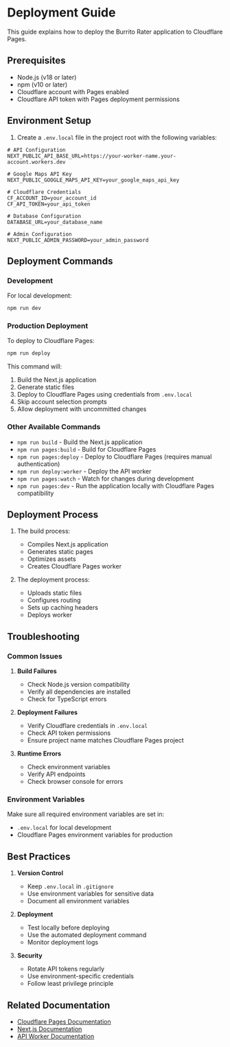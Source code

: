# Deployment Guide

This guide explains how to deploy the Burrito Rater application to Cloudflare Pages.

## Prerequisites

- Node.js (v18 or later)
- npm (v10 or later)
- Cloudflare account with Pages enabled
- Cloudflare API token with Pages deployment permissions

## Environment Setup

1. Create a `.env.local` file in the project root with the following variables:

```env
# API Configuration
NEXT_PUBLIC_API_BASE_URL=https://your-worker-name.your-account.workers.dev

# Google Maps API Key
NEXT_PUBLIC_GOOGLE_MAPS_API_KEY=your_google_maps_api_key

# Cloudflare Credentials
CF_ACCOUNT_ID=your_account_id
CF_API_TOKEN=your_api_token

# Database Configuration
DATABASE_URL=your_database_name

# Admin Configuration
NEXT_PUBLIC_ADMIN_PASSWORD=your_admin_password
```

## Deployment Commands

### Development

For local development:
```bash
npm run dev
```

### Production Deployment

To deploy to Cloudflare Pages:
```bash
npm run deploy
```

This command will:
1. Build the Next.js application
2. Generate static files
3. Deploy to Cloudflare Pages using credentials from `.env.local`
4. Skip account selection prompts
5. Allow deployment with uncommitted changes

### Other Available Commands

- `npm run build` - Build the Next.js application
- `npm run pages:build` - Build for Cloudflare Pages
- `npm run pages:deploy` - Deploy to Cloudflare Pages (requires manual authentication)
- `npm run deploy:worker` - Deploy the API worker
- `npm run pages:watch` - Watch for changes during development
- `npm run pages:dev` - Run the application locally with Cloudflare Pages compatibility

## Deployment Process

1. The build process:
   - Compiles Next.js application
   - Generates static pages
   - Optimizes assets
   - Creates Cloudflare Pages worker

2. The deployment process:
   - Uploads static files
   - Configures routing
   - Sets up caching headers
   - Deploys worker

## Troubleshooting

### Common Issues

1. **Build Failures**
   - Check Node.js version compatibility
   - Verify all dependencies are installed
   - Check for TypeScript errors

2. **Deployment Failures**
   - Verify Cloudflare credentials in `.env.local`
   - Check API token permissions
   - Ensure project name matches Cloudflare Pages project

3. **Runtime Errors**
   - Check environment variables
   - Verify API endpoints
   - Check browser console for errors

### Environment Variables

Make sure all required environment variables are set in:
- `.env.local` for local development
- Cloudflare Pages environment variables for production

## Best Practices

1. **Version Control**
   - Keep `.env.local` in `.gitignore`
   - Use environment variables for sensitive data
   - Document all environment variables

2. **Deployment**
   - Test locally before deploying
   - Use the automated deployment command
   - Monitor deployment logs

3. **Security**
   - Rotate API tokens regularly
   - Use environment-specific credentials
   - Follow least privilege principle

## Related Documentation

- [Cloudflare Pages Documentation](https://developers.cloudflare.com/pages/)
- [Next.js Documentation](https://nextjs.org/docs)
- [API Worker Documentation](./API_WORKER.md) 
